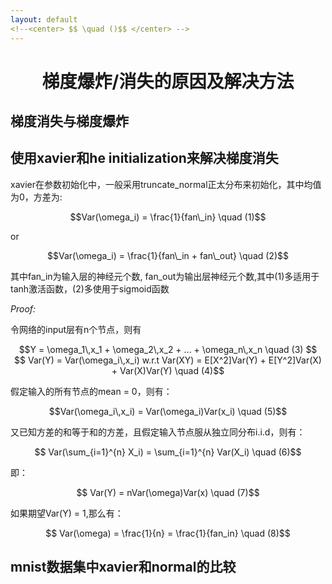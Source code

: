```yaml
---
layout: default
<!--<center> $$ \quad ()$$ </center> -->
---
```


# <center> 梯度爆炸/消失的原因及解决方法 </center>

## 梯度消失与梯度爆炸

## 使用xavier和he initialization来解决梯度消失

xavier在参数初始化中，一般采用truncate_normal正太分布来初始化，其中均值为0，方差为:

<center> $$Var(\omega_i) = \frac{1}{fan\_in} \quad (1)$$  </center>

or

<center> $$Var(\omega_i) = \frac{1}{fan\_in + fan\_out} \quad (2)$$  </center>

其中fan_in为输入层的神经元个数, fan_out为输出层神经元个数,其中(1)多适用于tanh激活函数，(2)多使用于sigmoid函数

*Proof:*

令网络的input层有n个节点，则有

<center>  $$Y = \omega_1\,x_1 + \omega_2\,x_2 + ... + \omega_n\,x_n \quad (3) $$</center>

<center> $$ Var(Y) = Var(\omega_i\,x_i) w.r.t Var(XY) = E[X^2]Var(Y) + E[Y^2]Var(X) + Var(X)Var(Y)  \quad (4)$$ </center>

假定输入的所有节点的mean = 0，则有：

<center> $$Var(\omega_i\,x_i) = Var(\omega_i)Var(x_i) \quad (5)$$ </center>

又已知方差的和等于和的方差，且假定输入节点服从独立同分布i.i.d，则有：

<center> $$ Var(\sum_{i=1}^{n} X_i) = \sum_{i=1}^{n} Var(X_i) \quad (6)$$ </center>

即：

<center> $$ Var(Y) = nVar(\omega)Var(x) \quad (7)$$ </center>

如果期望Var(Y) = 1,那么有：

<center> $$ Var(\omega) = \frac{1}{n} = \frac{1}{fan_in} \quad (8)$$ </center>





## mnist数据集中xavier和normal的比较
